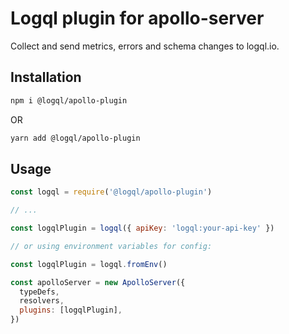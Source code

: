# Logql plugin for apollo-server

Collect and send metrics, errors and schema changes to logql.io.

## Installation

```sh
npm i @logql/apollo-plugin
```

OR

```sh
yarn add @logql/apollo-plugin
```

## Usage

```js
const logql = require('@logql/apollo-plugin')

// ...

const logqlPlugin = logql({ apiKey: 'logql:your-api-key' })

// or using environment variables for config:

const logqlPlugin = logql.fromEnv()

const apolloServer = new ApolloServer({
  typeDefs,
  resolvers,
  plugins: [logqlPlugin],
})
```
